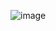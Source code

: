 ![image](https://user-images.githubusercontent.com/61261829/114826585-4a075c00-9de5-11eb-91bc-4b0cedbf2866.png)

